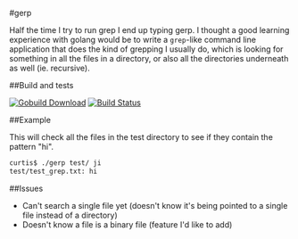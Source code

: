 #gerp

Half the time I try to run grep I end up typing gerp. I thought a good learning experience with golang would be to write a `grep`-like command line application that does the kind of grepping I usually do, which is looking for something in all the files in a directory, or also all the directories underneath as well (ie. recursive).

##Build and tests

[![Gobuild Download](http://gobuild.io/badge/github.com/curtisgithub/gerp/download.png)](http://gobuild.io/github.com/curtisgithub/gerp)
[![Build Status](https://drone.io/github.com/curtisgithub/gerp/status.png)](https://drone.io/github.com/curtisgithub/gerp/latest)

##Example

This will check all the files in the test directory to see if they contain the pattern "hi".

```bash
curtis$ ./gerp test/ ji
test/test_grep.txt: hi
```

##Issues

* Can't search a single file yet (doesn't know it's being pointed to a single file instead of a directory)
* Doesn't know a file is a binary file (feature I'd like to add)